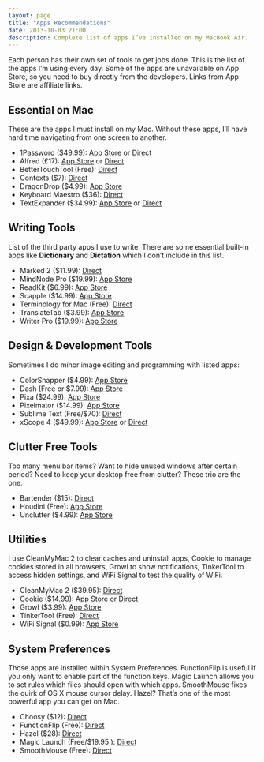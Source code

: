 ```yaml
---
layout: page
title: "Apps Recommendations"
date: 2013-10-03 21:00
description: Complete list of apps I’ve installed on my MacBook Air.
---
```


Each person has their own set of tools to get jobs done. This is the list of the apps I’m using every day. Some of the apps are unavailable on App Store, so you need to buy directly from the developers. Links from App Store are affiliate links.

## Essential on Mac
These are the apps I must install on my Mac. Without these apps, I’ll have hard time navigating from one screen to another.

- 1Password ($49.99): [App Store](https://itunes.apple.com/us/app/1password-password-manager/id443987910?mt=12&at=11ld6n&ct=1password+for+mac "1Password") or [Direct](https://agilebits.com/onepassword/mac "1Password for Mac - AgileBits")
- Alfred (£17): [App Store](https://itunes.apple.com/us/app/alfred/id405843582?mt=12&at=11ld6n&ct=alfred "Mac App Store - Alfred - iTunes - Apple") or [Direct](http://www.alfredapp.com/ "Alfred App - Productivity App for Mac OS X")
- BetterTouchTool (Free): [Direct](http://blog.boastr.net/ "Great Tools For Your Mac By Andreas Hegenberg ... - BetterTouchTool")
- Contexts ($7): [Direct](http://contextsformac.com/ "Contexts")
- DragonDrop ($4.99): [App Store](https://itunes.apple.com/us/app/dragondrop/id499148234?mt=12&at=11ld6n&ct=dragondrop "DragonDrop")
- Keyboard Maestro ($36): [Direct](http://www.keyboardmaestro.com/ "Keyboard Maestro 6.2: Work Faster with Macros for Mac OS X")
- TextExpander ($34.99): [App Store](https://itunes.apple.com/us/app/textexpander-for-mac/id405274824?mt=12&at=11ld6n&ct=textexpander "TextExpander for Mac") or [Direct](http://smilesoftware.com/TextExpander/index.html "TextExpander: Mac Typing Shortcut Utility Saves You Time - Smile")

## Writing Tools
List of the third party apps I use to write. There are some essential built-in apps like **Dictionary** and **Dictation** which I don’t include in this list.

- Marked 2 ($11.99): [Direct](http://marked2app.com "Marked 2 - Smarter tools for smarter writers")
- MindNode Pro ($19.99): [App Store](https://itunes.apple.com/us/app/mindnode-pro/id402398561?mt=12&uo=4&at=11ld6n&ct=mindnode+pro "MindNode Pro")
- ReadKit ($6.99): [App Store](https://itunes.apple.com/us/app/readkit/id588726889?mt=12&at=11ld6n&ct=readkit "Mac App Store - ReadKit - iTunes - Apple")
- Scapple ($14.99): [App Store](https://itunes.apple.com/us/app/scapple/id568020055?mt=12&uo=4&at=11ld6n&ct=scapple "Scapple")
- Terminology for Mac (Free): [Direct](http://sayzlim.net/terminology-mac "Terminology for Mac - Sayz Lim")
- TranslateTab ($3.99): [App Store](https://itunes.apple.com/us/app/translate-tab/id458887729?mt=12&at=11ld6n&ct=translate+tab "Mac App Store - Translate Tab - iTunes - Apple")
- Writer Pro ($19.99): [App Store](https://itunes.apple.com/us/app/writer-pro-note-write-edit/id775737590?mt=12&at=11ld6n&ct=writer+pro+mac "Writer Pro for Mac")

## Design & Development Tools
Sometimes I do minor image editing and programming with listed apps:

- ColorSnapper ($4.99): [App Store](https://itunes.apple.com/us/app/colorsnapper/id418176775?mt=12&at=11ld6n&ct=colorsnapper "Mac App Store - ColorSnapper - iTunes - Apple")
- Dash (Free or $7.99): [App Store](https://itunes.apple.com/us/app/dash-docs-snippets/id458034879?mt=12&at=11ld6n&ct=dash "Mac App Store - Dash (Docs &amp; Snippets) - iTunes - Apple")
- Pixa ($24.99): [App Store](https://itunes.apple.com/us/app/pixa/id527618971?mt=12&at=11ld6n&ct=pixa "Mac App Store - Pixa - iTunes - Apple")
- Pixelmator ($14.99): [App Store](https://itunes.apple.com/us/app/pixelmator/id407963104?mt=12&at=11ld6n&ct=pixelmator "Mac App Store - Pixelmator - iTunes - Apple")
- Sublime Text (Free/$70): [Direct](http://www.sublimetext.com/ "Sublime Text: The text editor you&#39;ll fall in love with")
- xScope 4 ($49.99): [App Store](https://itunes.apple.com/us/app/xscope-4/id889428659?mt=12&at=11ld6n&ct=xscope+4 "Mac App Store - xScope 4 - iTunes - Apple") or [Direct](http://xscopeapp.com "xScope")

## Clutter Free Tools
Too many menu bar items? Want to hide unused windows after certain period? Need to keep your desktop free from clutter?  These trio are the one.

- Bartender ($15): [Direct](http://www.macbartender.com/ "Bartender | Mac Menu Bar Item Control")
- Houdini (Free): [App Store](https://itunes.apple.com/us/app/houdini/id492081694?mt=12&at=11ld6n&ct=houdini "Houdini")
- Unclutter ($4.99): [App Store](https://itunes.apple.com/us/app/unclutter/id577085396?mt=12&at=11ld6n&ct=unclutter "Mac App Store - Unclutter - iTunes - Apple")

## Utilities
I use CleanMyMac 2 to clear caches and uninstall apps, Cookie to manage cookies stored in all browsers, Growl to show notifications, TinkerTool to access hidden settings, and WiFi Signal to test the quality of WiFi.

- CleanMyMac 2 ($39.95): [Direct](http://macpaw.com/cleanmymac "CleanMyMac 2: The Best Clean Up Mac App")
- Cookie ($14.99): [App Store](https://itunes.apple.com/us/app/cookie/id415585910?mt=12&at=11ld6n&ct=cookie "Mac App Store - Cookie - iTunes - Apple") or [Direct](http://www.sweetpproductions.com/ "SweetP Productions")
- Growl ($3.99): [App Store](https://itunes.apple.com/us/app/growl/id467939042?mt=12&at=11ld6n&ct=growl "Mac App Store - Growl - iTunes - Apple")
- TinkerTool (Free): [Direct](http://www.bresink.com/osx/TinkerTool.html "TinkerTool: Description - Marcel Bresink Software-Systeme")
- WiFi Signal ($0.99): [App Store](https://itunes.apple.com/us/app/wifi-signal/id525912054?l=en&mt=12&at=11ld6n&ct=wifi+signal "Mac App Store - WiFi Signal - iTunes - Apple")

## System Preferences
Those apps are installed within System Preferences. FunctionFlip is useful if you only want to enable part of the function keys. Magic Launch allows you to set rules which files should open with which apps. SmoothMouse fixes the quirk of OS X mouse cursor delay. Hazel? That’s one of the most powerful app you can get on Mac.

- Choosy ($12): [Direct](http://www.choosyosx.com/ "Choosy - A smarter default browser for Mac OS X")
- FunctionFlip (Free): [Direct](http://kevingessner.com/software/functionflip/ "FunctionFlip - Software - Kevin Gessner")
- Hazel ($28): [Direct](http://www.noodlesoft.com/hazel.php "Noodlesoft | Hazel")
- Magic Launch (Free/$19.95 ): [Direct](http://www.metakine.com/products/magiclaunch/ "Metakine - Magic Launch")
- SmoothMouse (Free): [Direct](http://smoothmouse.com/ "SmoothMouse for OS X")